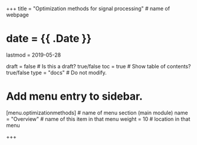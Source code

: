 +++
title = "Optimization methods for signal processing"         # name of webpage

# date = {{ .Date }}
lastmod = 2019-05-28

draft = false  # Is this a draft? true/false
toc = true  # Show table of contents? true/false
type = "docs"  # Do not modify.

# Add menu entry to sidebar.
[menu.optimizationmethods]                       # name of menu section (main module)
  name = "Overview"        # name of this item in that menu
  weight = 10                           # location in that menu

+++
